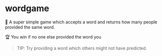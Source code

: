 # wordgame

🎳 A super simple game  which accepts a word and returns how many people provided the same word.

🏆 You win if no one else provided the word you

>TIP: Try providing a word which others might not have predicted.